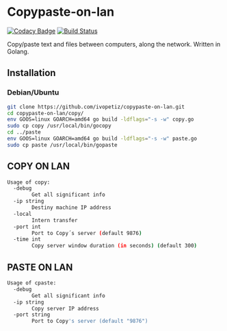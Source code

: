 # Copypaste-on-lan

[![Codacy Badge](https://api.codacy.com/project/badge/Grade/4f04e44763804dc7b833948b3d59feda)](https://app.codacy.com/app/ivopetiz/copypaste-on-lan?utm_source=github.com&utm_medium=referral&utm_content=ivopetiz/copypaste-on-lan&utm_campaign=Badge_Grade_Settings)
[![Build Status](https://travis-ci.com/ivopetiz/copypaste-on-lan.svg?branch=master)](https://travis-ci.com/ivopetiz/copypaste-on-lan)

Copy/paste text and files between computers, along the network. Written in Golang.

## Installation

### Debian/Ubuntu

```bash
git clone https://github.com/ivopetiz/copypaste-on-lan.git
cd copypaste-on-lan/copy/
env GOOS=linux GOARCH=amd64 go build -ldflags="-s -w" copy.go
sudo cp copy /usr/local/bin/gocopy
cd ../paste
env GOOS=linux GOARCH=amd64 go build -ldflags="-s -w" paste.go
sudo cp paste /usr/local/bin/gopaste
```

## COPY ON LAN

```bash
Usage of copy:
  -debug
    	Get all significant info
  -ip string
    	Destiny machine IP address
  -local
    	Intern transfer
  -port int
    	Port to Copy´s server (default 9876)
  -time int
    	Copy server window duration (in seconds) (default 300)
```

## PASTE ON LAN
```bash
Usage of cpaste:
  -debug
    	Get all significant info
  -ip string
    	Copy server IP address
  -port string
    	Port to Copy's server (default "9876")
```
